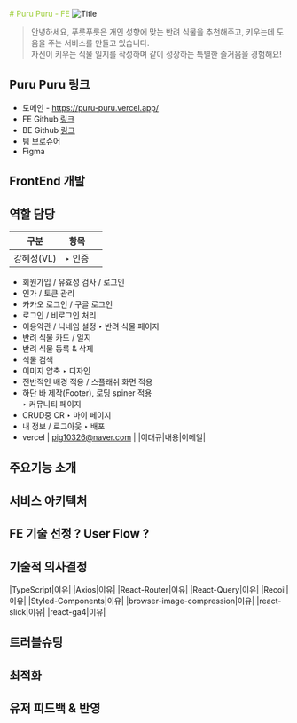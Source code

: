 <span style="color:yellowgreen"># Puru Puru - FE</span>
![Title](https://github.com/puru-puru/puru-puru-FE/assets/105138020/bd9ef7a4-60b7-48a8-b303-3b9fb2777c9f)
> 안녕하세요, 푸릇푸릇은 개인 성향에 맞는 반려 식물을 추천해주고, 키우는데 도움을 주는 서비스를 만들고 있습니다.  
> 자신이 키우는 식물 일지를 작성하며 같이 성장하는 특별한 즐거움을 경험해요!

## Puru Puru 링크
- 도메인 - https://puru-puru.vercel.app/
- FE Github [링크]([FE_Github_URL](https://github.com/puru-puru/puru-puru-FE.git))
- BE Github [링크]([BE_Github_URL](https://github.com/puru-puru/puru-puru-BE.git))
- 팀 브로슈어
- Figma

## FrontEnd 개발

## 역할 담당
| 구분                  | 항목                        |                       |
|-----------------------|-----------------------------|-----------------------|
| 강혜성(VL)             | ‣ 인증
 - 회원가입 / 유효성 검사 / 로그인
 - 인가 / 토큰 관리
 - 카카오 로그인 / 구글 로그인
 - 로그인 / 비로그인 처리
 - 이용약관 / 닉네임 설정
‣ 반려 식물 페이지
 - 반려 식물 카드 / 일지
 - 반려 식물 등록 & 삭제
 - 식물 검색
 - 이미지 압축
‣ 디자인
 - 전반적인 배경 적용 / 스플래쉬 화면 적용
 - 하단 바 제작(Footer), 로딩 spiner 적용  
‣ 커뮤니티 페이지
 - CRUD중 CR
‣ 마이 페이지
 - 내 정보 / 로그아웃
‣ 배포
 - vercel                       | pig10326@naver.com    |
|이대규|내용|이메일|

## 주요기능 소개

## 서비스 아키텍처

## FE 기술 선정 ? User Flow ?

## 기술적 의사결정
|TypeScript|이유|
|Axios|이유|
|React-Router|이유|
|React-Query|이유|
|Recoil|이유|
|Styled-Components|이유|
|browser-image-compression|이유|
|react-slick|이유|
|react-ga4|이유|
## 트러블슈팅

## 최적화

## 유저 피드백 & 반영
